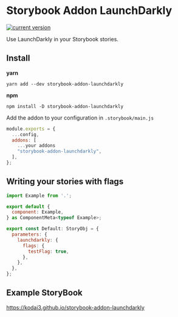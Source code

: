 # Storybook Addon LaunchDarkly
[![current version](https://img.shields.io/npm/v/storybook-addon-launchdarkly.svg)](https://www.npmjs.com/package/storybook-addon-launchdarkly)

Use LaunchDarkly in your Storybook stories.

## Install

**yarn**

```
yarn add --dev storybook-addon-launchdarkly
```

**npm**

```
npm install -D storybook-addon-launchdarkly
```

Add the addon to your configuration in `.storybook/main.js`

```js
module.exports = {
  ...config,
  addons: [
    ...your addons
    "storybook-addon-launchdarkly",
  ],
};
```

## Writing your stories with flags

```jsx
import Example from '.';

export default {
  component: Example,
} as ComponentMeta<typeof Example>;

export const Default: StoryObj = {
  parameters: {
    launchdarkly: {
      flags: {
        testFlag: true,
      },
    },
  },
};
```

## Example StoryBook

https://kodai3.github.io/storybook-addon-launchdarkly
